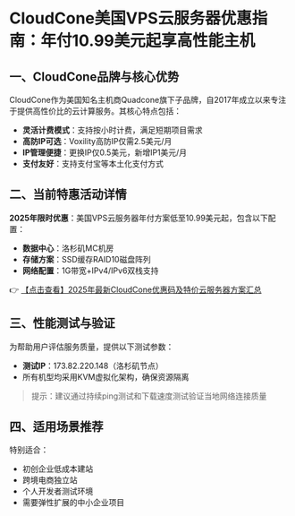 # CloudCone美国VPS云服务器优惠指南：年付10.99美元起享高性能主机

## 一、CloudCone品牌与核心优势
CloudCone作为美国知名主机商Quadcone旗下子品牌，自2017年成立以来专注于提供高性价比的云计算服务。其核心特点包括：
- **灵活计费模式**：支持按小时计费，满足短期项目需求
- **高防IP可选**：Voxility高防IP仅需2.5美元/月
- **IP管理便捷**：更换IP仅0.5美元，新增IP1美元/月
- **支付友好**：支持支付宝等本土化支付方式

## 二、当前特惠活动详情
**2025年限时优惠**：美国VPS云服务器年付方案低至10.99美元起，包含以下配置：
- **数据中心**：洛杉矶MC机房
- **存储方案**：SSD缓存RAID10磁盘阵列
- **网络配置**：1G带宽+IPv4/IPv6双栈支持

👉 [【点击查看】2025年最新CloudCone优惠码及特价云服务器方案汇总](https://bit.ly/Cloudcone)

## 三、性能测试与验证
为帮助用户评估服务质量，提供以下测试参数：
- **测试IP**：173.82.220.148（洛杉矶节点）
- 所有机型均采用KVM虚拟化架构，确保资源隔离

> 提示：建议通过持续ping测试和下载速度测试验证当地网络连接质量

## 四、适用场景推荐
特别适合：
- 初创企业低成本建站
- 跨境电商独立站
- 个人开发者测试环境
- 需要弹性扩展的中小企业项目